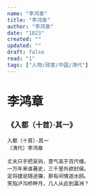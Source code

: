 ```yaml
---
name: "李鸿章"
title: "李鸿章"
author: "李鸿章"
date: "1823"
created: ""
updated: ""
draft: false
read: "1"
tags: ["人物/政客/中国/清代"]
---
```


# 李鸿章

### 《入都（十首）·其一》
```
入都（十首）·其一
〔清代〕李鸿章

丈夫只手把吴钩，意气高于百尺楼。
一万年来谁著史，三千里外欲封侯。
定将捷足随途骥，那有闲情逐水鸥。
笑指泸沟桥畔月，几人从此到瀛洲？
```
